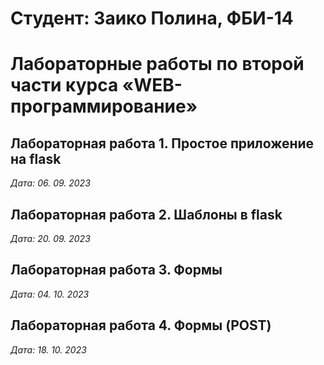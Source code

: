 # Студент: Заико Полина, ФБИ-14

# Лабораторные работы по второй части курса «WEB-программирование»

## Лабораторная работа 1. Простое приложение на flask

*Дата: 06. 09. 2023*

## Лабораторная работа 2. Шаблоны в flask

*Дата: 20. 09. 2023*

## Лабораторная работа 3. Формы

*Дата: 04. 10. 2023*

## Лабораторная работа 4. Формы (POST)

*Дата: 18. 10. 2023*

